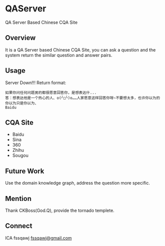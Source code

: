 # QAServer
QA Server Based Chinese CQA Site

## Overview
It is a QA Server based Chinese CQA Site, you can ask a question and the system return the similar question and answer pairs.

## Usage
Server Down!!!
Return format:
```
如果你问任何问题男的都很愿意回答你，是想表达什... 
答：想表达他是一个热心的人、o(╯□╰)o……人家愿意这样回答你呀~不要想太多，也许你以为的你以为只是你以为、
Baidu
```
## CQA Site
* Baidu
* Sina
* 360
* Zhihu
* Sougou  

## Future Work
Use the domain knowledge graph, address the question more specific.

## Mention
Thank CKBoss(God.Q), provide the tornado templete.

## Connect
ICA fssqawj fssqawj@gmail.com
